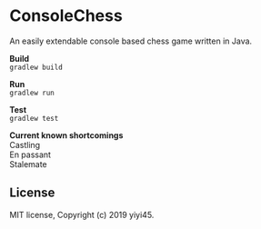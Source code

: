 # ConsoleChess  
An easily extendable console based chess game written in Java.

**Build**  
`gradlew build`

**Run**  
`gradlew run` 

**Test**  
`gradlew test`

**Current known shortcomings**  
Castling  
En passant  
Stalemate


## License

MIT license, Copyright (c) 2019 yiyi45.
